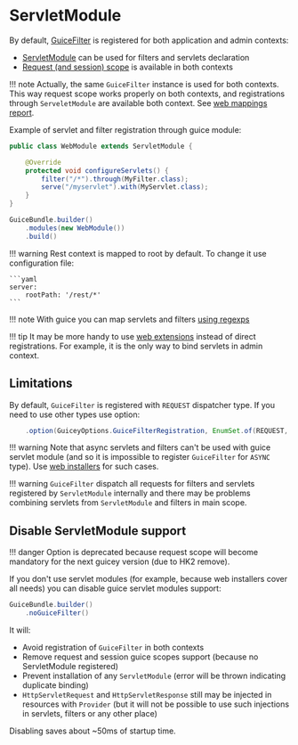 # ServletModule

By default, [GuiceFilter](https://github.com/google/guice/wiki/Servlets) is registered for both application and admin contexts:

* [ServletModule](https://github.com/google/guice/wiki/ServletModule) can be used for filters and servlets declaration 
* [Request (and session) scope](scopes.md#request) is available in both contexts

!!! note
    Actually, the same `GuiceFilter` instance is used for both contexts. This way request scope works properly
    on both contexts, and registrations through `ServeletModule` are available both context.
    See [web mappings report](../diagnostic/web-report.md).

Example of servlet and filter registration through guice module:

```java
public class WebModule extends ServletModule {

    @Override
    protected void configureServlets() {
        filter("/*").through(MyFilter.class);
        serve("/myservlet").with(MyServlet.class);
    }
}    

GuiceBundle.builder()
    .modules(new WebModule())
    .build()
```       


!!! warning
    Rest context is mapped to root by default. To change it use configuration file:
    
    ```yaml
    server:
        rootPath: '/rest/*'
    ```

!!! note
    With guice you can map servlets and filters [using regexps](https://github.com/google/guice/wiki/ServletRegexKeyMapping) 
    
!!! tip
    It may be more handy to use [web extensions](../web.md) instead of direct registrations.
    For example, it is the only way to bind servlets in admin context.    

## Limitations

By default, `GuiceFilter` is registered with `REQUEST` dispatcher type. If you need to use other types use option:

```java
    .option(GuiceyOptions.GuiceFilterRegistration, EnumSet.of(REQUEST, FORWARD))
```

!!! warning
    Note that async servlets and filters can't be used with guice servlet module (and so it is impossible to register `GuiceFilter` for `ASYNC` type). 
    Use [web installers](../web.md) for such cases. 

!!! warning
    `GuiceFilter` dispatch all requests for filters and servlets registered by `ServletModule` internally and there may be problems combining servlets from `ServletModule`
    and filters in main scope.

## Disable ServletModule support

!!! danger 
    Option is deprecated because request scope will become mandatory for the next guicey version
    (due to HK2 remove).    

If you don't use servlet modules (for example, because web installers cover all needs) you can disable guice servlet modules support:

```java
GuiceBundle.builder()
    .noGuiceFilter()
```

It will:

* Avoid registration of `GuiceFilter` in both contexts
* Remove request and session guice scopes support (because no ServletModule registered)
* Prevent installation of any `ServletModule` (error will be thrown indicating duplicate binding)
* `HttpServletRequest` and `HttpServletResponse` still may be injected in resources with `Provider` 
(but it will not be possible to use such injections in servlets, filters or any other place)

Disabling saves about ~50ms of startup time. 

